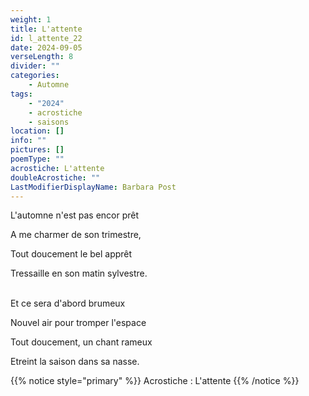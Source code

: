 ```yaml
---
weight: 1
title: L'attente
id: l_attente_22
date: 2024-09-05
verseLength: 8
divider: ""
categories:
    - Automne
tags:
    - "2024"
    - acrostiche
    - saisons
location: []
info: ""
pictures: []
poemType: ""
acrostiche: L'attente
doubleAcrostiche: ""
LastModifierDisplayName: Barbara Post
---
```

L'automne n'est pas encor prêt

A me charmer de son trimestre,

Tout doucement le bel apprêt

Tressaille en son matin sylvestre.

 \
Et ce sera d'abord brumeux

Nouvel air pour tromper l'espace

Tout doucement, un chant rameux

Etreint la saison dans sa nasse.

<!-- FM:Snippet:Start data:{"id":"_simpleNotice","fields":[{"name":"content","value":"Acrostiche : L'attente"}]} -->
{{% notice style="primary" %}}
Acrostiche : L'attente
{{% /notice %}}
<!-- FM:Snippet:End -->